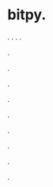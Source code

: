 # bitpy.
.
.
.
.












.






















































.
























.



























.

















































































.































































.































































































.















.





























.
